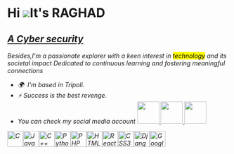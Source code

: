 Hi ![](https://user-images.githubusercontent.com/18350557/176309783-0785949b-9127-417c-8b55-ab5a4333674e.gif)It's RAGHAD 
====================================================================================================================================

<cm ><i> <u>  A Cyber security </u>
----------------

<cm ><i>Besides,I'm a passionate explorer with a keen interest in <mark>technology</mark> and its societal impact Dedicated to continuous learning and fostering meaningful connections

*   🌍  I'm based in Tripoli.
*   ⚡  Success is the best revenge.
*   You can check my social media account <body>
    <body> <a href = https://www.facebook.com/raghad.allaf?mibextid=LQQJ4d ">
    <img src=" https://www.blogsgeek.com/wp-content/uploads/2015/06/facebook-logo.jpg" height="50" width="50"  tittle="my facebook account " >
    <a href ="https://www.snapchat.com/add/raghadallaf?invite_id=m6XHt2VG&locale=en_LB&share_id=JW8B6stOTw-UxRrNdv6qBQ&sid=25ee017a092d4b1dbf17b08719c982d6&fbclid=IwAR0dC5IAginzTYdAcnVJpY9VO6y7lVHHPJyBSPDIGwwE_GsWNDwYbItOjdE">
    <img src ="https://i0.wp.com/softfamed.com/wp-content/uploads/2020/12/Snapchat.jpg " height="50" width="50" tittle="my snap account ">
    <a href=" https://www.instagram.com/raghad_allaf12?igsh=MWtmamU0MnV0aDVkbw%3D%3D&fbclid=IwAR0_9dKFzM_ybWvpOA7CJpc_xLLJF2mD67zas9aHzWfHu5-ww5ZvuNZS4Ik  ">
    <img src =" https://th.bing.com/th/id/R.9b910497e380da8cc75d1ca8faee6592?rik=%2bnbXf0A90722Zw&riu=http%3a%2f%2fcdn.dutchcowboys.nl%2fuploads%2fposts%2flist%2finstagram-afspraak-button-1.jpg&ehk=3nvh5C1Dir4K1W5Qc%2bFpuCX7%2bn9uDsYsLmyhIuOUOS4%3d&risl=&pid=ImgRaw&r=0 " tittle=" my instagram account " height="50" width="50" >
    
    
    
    
  
<p align="left">
<a href="https://docs.microsoft.com/en-us/cpp/?view=msvc-170" target="_blank" rel="noreferrer"><img src="https://raw.githubusercontent.com/danielcranney/readme-generator/main/public/icons/skills/c-colored.svg" width="36" height="36" alt="C" /></a><a href="https://developer.mozilla.org/en-US/docs/Web/JavaScript" target="_blank" rel="noreferrer"><img src="https://raw.githubusercontent.com/danielcranney/readme-generator/main/public/icons/skills/javascript-colored.svg" width="36" height="36" alt="JavaScript" /></a><a href="https://docs.microsoft.com/en-us/cpp/?view=msvc-170" target="_blank" rel="noreferrer"><img src="https://raw.githubusercontent.com/danielcranney/readme-generator/main/public/icons/skills/cplusplus-colored.svg" width="36" height="36" alt="C++" /></a><a href="https://www.python.org/" target="_blank" rel="noreferrer"><img src="https://raw.githubusercontent.com/danielcranney/readme-generator/main/public/icons/skills/python-colored.svg" width="36" height="36" alt="Python" /></a><a href="https://www.php.net/" target="_blank" rel="noreferrer"><img src="https://raw.githubusercontent.com/danielcranney/readme-generator/main/public/icons/skills/php-colored.svg" width="36" height="36" alt="PHP" /></a><a href="https://developer.mozilla.org/en-US/docs/Glossary/HTML5" target="_blank" rel="noreferrer"><img src="https://raw.githubusercontent.com/danielcranney/readme-generator/main/public/icons/skills/html5-colored.svg" width="36" height="36" alt="HTML5" /></a><a href="https://reactjs.org/" target="_blank" rel="noreferrer"><img src="https://raw.githubusercontent.com/danielcranney/readme-generator/main/public/icons/skills/react-colored.svg" width="36" height="36" alt="React" /></a><a href="https://www.w3.org/TR/CSS/#css" target="_blank" rel="noreferrer"><img src="https://raw.githubusercontent.com/danielcranney/readme-generator/main/public/icons/skills/css3-colored.svg" width="36" height="36" alt="CSS3" /></a><a href="https://www.djangoproject.com/" target="_blank" rel="noreferrer"><img src="https://raw.githubusercontent.com/danielcranney/readme-generator/main/public/icons/skills/django-colored-dark.svg" width="36" height="36" alt="Django" /></a><a href="https://cloud.google.com/" target="_blank" rel="noreferrer"><img src="https://raw.githubusercontent.com/danielcranney/readme-generator/main/public/icons/skills/googlecloud-colored.svg" width="36" height="36" alt="Google Cloud" /></a>
                    </p>
                    
                 
                  
            
                  
                  
                
<!--
**raghadallaf/raghadallaf** is a ✨ _special_ ✨ repository because its `README.md` (this file) appears on your GitHub profile.

Here are some ideas to get you started:

- 🔭 I’m currently working on ...
- 🌱 I’m currently learning ...
- 👯 I’m looking to collaborate on ...
- 🤔 I’m looking for help with ...
- 💬 Ask me about ...
- 📫 How to reach me: ...
- 😄 Pronouns: ...
- ⚡ Fun fact: ...
-->
